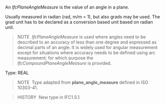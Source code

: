 An _IfcPlaneAngleMeasure_ is the value of an angle in a plane.

Usually measured in radian (rad, m/m = 1), but also grads may be used. The grad unit has to be declared as a conversion based unit based on radian unit.

> NOTE&nbsp; _IfcPlaneAngleMeasure_ is used where angles need to be described to an accuracy of less than one degree and expressed as decimal parts of an angle. It is widely used for angular measurement except for situations where accuracy needs to be defined using arc measurement; for which purpose the _IfcCompoundPlaneAngleMeasure_ is provided.

Type: REAL

> NOTE&nbsp; Type adapted from **plane_angle_measure** defined in ISO 10303-41.

> HISTORY&nbsp; New type in IFC1.5.1.
